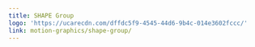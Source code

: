 ```yaml
---
title: SHAPE Group
logo: 'https://ucarecdn.com/dffdc5f9-4545-44d6-9b4c-014e3602fccc/'
link: motion-graphics/shape-group/
---
```


